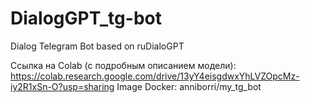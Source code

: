 # DialogGPT_tg-bot
Dialog Telegram Bot based on ruDialoGPT

Ссылка на Colab (с подробным описанием модели): https://colab.research.google.com/drive/13yY4eisgdwxYhLVZOpcMz-iy2R1xSn-O?usp=sharing
Image Docker: anniborri/my_tg_bot

